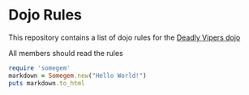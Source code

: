 Dojo Rules
==========

This repository contains a list of dojo rules for the [Deadly Vipers dojo](https://github.com/deadlyvipers)

All members should read the rules

```ruby
require 'somegem'
markdown = Somegem.new("Hello World!")
puts markdown.to_html
```

